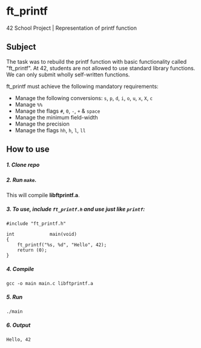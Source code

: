 # ft_printf
42 School Project | Representation of printf function

## Subject
The task was to rebuild the printf function with basic functionality called "ft_printf".
At 42, students are not allowed to use standard library functions. We can only submit wholly self-written functions.

ft_printf must achieve the following mandatory requirements:  
  
* Manage the following conversions: `s`, `p`, `d`, `i`, `o`, `u`, `x`, `X`, `c`
* Manage `%%`
* Manage the flags `#`, `0`, `-`, `+` & `space`
* Manage the minimum field-width
* Manage the precision
* Manage the flags `hh`, `h`, `l`, `ll`

## How to use
##### 1. Clone repo
##### 2. Run `make`. 
This will compile **libftprintf.a**. 
##### 3. To use, include `ft_printf.h` and use just like `printf`:
```
#include "ft_printf.h"

int				main(void)
{
	ft_printf("%s, %d", "Hello", 42);
	return (0);
}
```
##### 4. Compile
```
gcc -o main main.c libftprintf.a
```
##### 5. Run
```
./main
```

##### 6. Output
```
Hello, 42
```
